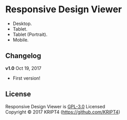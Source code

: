 # Responsive Design Viewer

* Desktop.
* Tablet.
* Tablet (Portrait).
* Mobile.

## Changelog

**v1.0** Oct 19, 2017
- First version!

## License

Responsive Design Viewer is [GPL-3.0](https://github.com/KRIPT4/Responsive-Design-Viewer/blob/master/LICENSE) Licensed  
Copyright © 2017 KRIPT4 (https://github.com/KRIPT4)